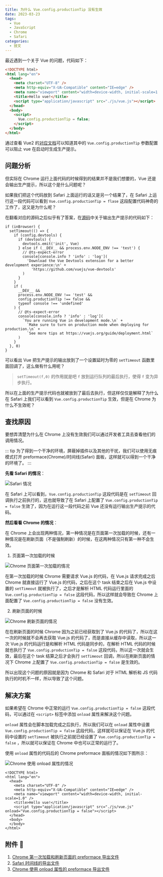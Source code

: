```yaml
---
title: 为什么 Vue.config.productionTip 没有生效
date: 2023-03-23
tags:
  - Vue
  - JavaScript
  - Chrome
  - Safari
categories:
  - 技文
---
```


最近遇到一个关于 Vue 的问题，代码如下：

<!-- more -->

```html
<!DOCTYPE html>
<html lang="en">
  <head>
    <meta charset="UTF-8" />
    <meta http-equiv="X-UA-Compatible" content="IE=edge" />
    <meta name="viewport" content="width=device-width, initial-scale=1.0" />
    <title>Hello vue!</title>
    <script type="application/javascript" src="./js/vue.js"></script>
  </head>
  <body>
    <script>
      Vue.config.productionTip = false;
    </script>
  </body>
</html>
```

通过查看 Vue2 的[对应文档](https://v2.cn.vuejs.org/v2/api/index.html#productionTip)可以知道其中的 `Vue.config.productionTip` 参数配置可以阻止 vue 在启动时生成生产提示。

## 问题分析

但实际在 Chrome 运行上面代码的时候得到的结果并不是我们想要的，Vue 还是会输出生产提示，所以这个是什么问题呢？

如果我们把这个代码放到 Safari 上面运行的话又是另一个结果了，在 Safari 上运行这一段代码可以看到 `Vue.config.productionTip = flase` 这段配置代码神奇的工作了，这又是为什么呢？

在翻看对应的源码之后似乎有了答案，在[源码](https://github.com/vuejs/vue/blob/a9ca2d85193e435e668ba25ace481bfb176b0c6e/src/platforms/web/runtime/index.ts#L46-L73)中关于输出生产提示的代码如下：

```ts{2,27}
if (inBrowser) {
  setTimeout(() => {
    if (config.devtools) {
      if (devtools) {
        devtools.emit('init', Vue)
      } else if (__DEV__ && process.env.NODE_ENV !== 'test') {
        // @ts-expect-error
        console[console.info ? 'info' : 'log'](
          'Download the Vue Devtools extension for a better development experience:\n' +
            'https://github.com/vuejs/vue-devtools'
        )
      }
    }
    if (
      __DEV__ &&
      process.env.NODE_ENV !== 'test' &&
      config.productionTip !== false &&
      typeof console !== 'undefined'
    ) {
      // @ts-expect-error
      console[console.info ? 'info' : 'log'](
        `You are running Vue in development mode.\n` +
          `Make sure to turn on production mode when deploying for production.\n` +
          `See more tips at https://vuejs.org/guide/deployment.html`
      )
    }
  }, 0)
}
```

可以看出 Vue 把生产提示的输出放到了一个设置延时为零的 `setTimeout` 函数里面回调了，这么做有什么用呢？

> `setTimeout(f,0)` 的作用就是吧 `f` 放到运行队列的最后执行，使得 `f` 变为异步执行。

所以在上面的生产提示代码也就被放到了最后去执行，但这样仅仅是解释了为什么在 Safari 上我们可以看到 `Vue.config.productionTip` 生效，但是在 Chrome 为什么不生效呢？

## 查找原因

要想弄清楚为什么在 Chrome 上没有生效我们可以通过开发者工具去查看他们的调用情况。

::: tip
为了得到一个干净的环境，屏蔽掉插件以及其他的干扰，我们可以使用无痕模式打开 preformace(Chrome)/时间线(Safari) 面板，这样就可以得到一个干净的环境了。
:::

**先看 Safari 的情况**：

![Safari 情况](/images/SCR-20230324-pyjp.png)

在 Safari 上可以看到，`Vue.config.productionTip` 这段代码是在 `setTimeout` 回调执行之前执行的，这也就导致了在 Safari 上配置了 `Vue.config.productionTip = false` 生效了，因为在运行这一段代码之前 Vue 还没有运行输出生产提示的代码。

**然后看看 Chrome 的情况**：

在 Chrome 上会出现两种情况，第一种情况是在页面第一次加载的时候，还有一种情况是在刷新页面（不是强制刷新）的时候，在这两种情况只有第一种不会生效。

1. 页面第一次加载的时候

![Chrome 页面第一次加载的情况](/images/SCR-20230402-tyjp.png)

在第一次加载的时候 Chrome 需要请求 Vue.js 的代码，在 Vue.js 请求完成之后 Chrome 就直接运行了 Vue.js 的代码，之后在这个 task 结束之后在 Vue.js 中设置的 `setTimeout` 就被执行了，之后才是解析 HTML 代码运行里面的 `Vue.config.productionTip = false` 这段代码，所以这样就会导致在 Chrome 上面配置了 `Vue.config.productionTip = false` 没有生效。

2. 刷新页面的时候

![Chrome 刷新页面的情况](/images/SCR-20230402-ucnb.png)

在在刷新页面的时候 Chrome 因为之前已经获取到了 Vue.js 的代码了，所以在这一次的时候就不会再去获取 Vue.js 的代码了，而是直接从缓存中读取，所以这一次 Vue.js 的代码运行是和解析 HTML 代码是同步的，在解析 HTML 代码的时候就也执行了 `Vue.config.productionTip = false` 这段代码，所以这一次就会生效，最后在这个 task 结算之后才会执行 `setTimeout` 回调，所以在刷新页面的情况下 Chrome 上配置了 `Vue.config.productionTip = false` 是生效的。

所以出现这个问题的原因就是因为 Chrome 和 Safari 对于 HTML 解析和 JS 代码执行的时机不一样，所以导致了这个问题。

## 解决方案

如果希望在 Chrome 中正常的运行 `Vue.config.productionTip = false` 这段代码，可以通过在 `<script>` 标签中添加 `onload` 属性来解决这个问题。

`onload` 属性会在脚本加载完成之后执行，所以我们可以在 `onload` 属性中设置 `Vue.config.productionTip = false` 这段代码，这样就可以保证在 Vue.js 的代码中设置的 `setTimeout` 被执行之前就已经设置了 `Vue.config.productionTip = false` ，所以就可以保证在 Chrome 中也可以正常的运行了。

使用 `onload` 属性的代码后的 Chrome preformace 面板的情况如下图所示：

![Chrome 使用 onload 属性的情况](/images/SCR-20230403-boea.png)

```html{8}
<!DOCTYPE html>
<html lang="en">
  <head>
    <meta charset="UTF-8" />
    <meta http-equiv="X-UA-Compatible" content="IE=edge" />
    <meta name="viewport" content="width=device-width, initial-scale=1.0" />
    <title>Hello vue!</title>
    <script type="application/javascript" src="./js/vue.js" onload="Vue.config.productionTip = false"></script>
  </head>
  <body>
  </body>
</html>
```

## 附件 📎

1. <a href="/files/chrome-vue.json" download>Chrome 第一次加载和刷新页面的 preformace 导出文件</a>
2. <a href="/files/safari-vue.json" download>Safari 时间线的导出文件</a>
3. <a href="/files/chrome-vue-with-onload.json" download>Chrome 使用 onload 属性的 preformace 导出文件</a>

<CommentAndBack url="https://news.ycombinator.com/item?id=35351631" />
